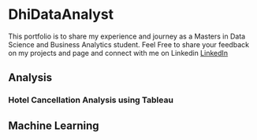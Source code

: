 # DhiDataAnalyst
This portfolio is to share my experience and journey as a Masters in Data Science and Business Analytics student. Feel Free to share your feedback on my projects and page and connect with me on Linkedin
[LinkedIn](https://www.linkedin.com/in/sham-naseer-b95866140/)

## Analysis 
### Hotel Cancellation Analysis using Tableau

## Machine Learning

